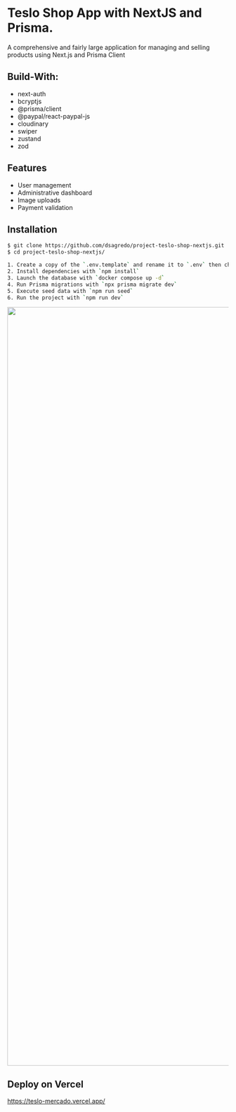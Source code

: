# Teslo Shop App with NextJS and Prisma.

A comprehensive and fairly large application for managing and selling products using Next.js and Prisma Client
<br>

## Build-With:

-   next-auth
-   bcryptjs
-   @prisma/client
-   @paypal/react-paypal-js
-   cloudinary
-   swiper
-   zustand
-   zod

## Features

-   User management
-   Administrative dashboard
-   Image uploads
-   Payment validation

## Installation

```sh
$ git clone https://github.com/dsagredo/project-teslo-shop-nextjs.git
$ cd project-teslo-shop-nextjs/

1. Create a copy of the `.env.template` and rename it to `.env` then change the environment variables.
2. Install dependencies with `npm install`
3. Launch the database with `docker compose up -d`
4. Run Prisma migrations with `npx prisma migrate dev`
5. Execute seed data with `npm run seed`
6. Run the project with `npm run dev`
```

<p align="center">
<img width="1728" alt="Captura de pantalla 2023-04-08 a la(s) 22 49 39" src="https://user-images.githubusercontent.com/24228373/230752006-4bd099c5-e6b3-49b5-a353-14258ef9481a.png">
</p>

## Deploy on Vercel

https://teslo-mercado.vercel.app/
